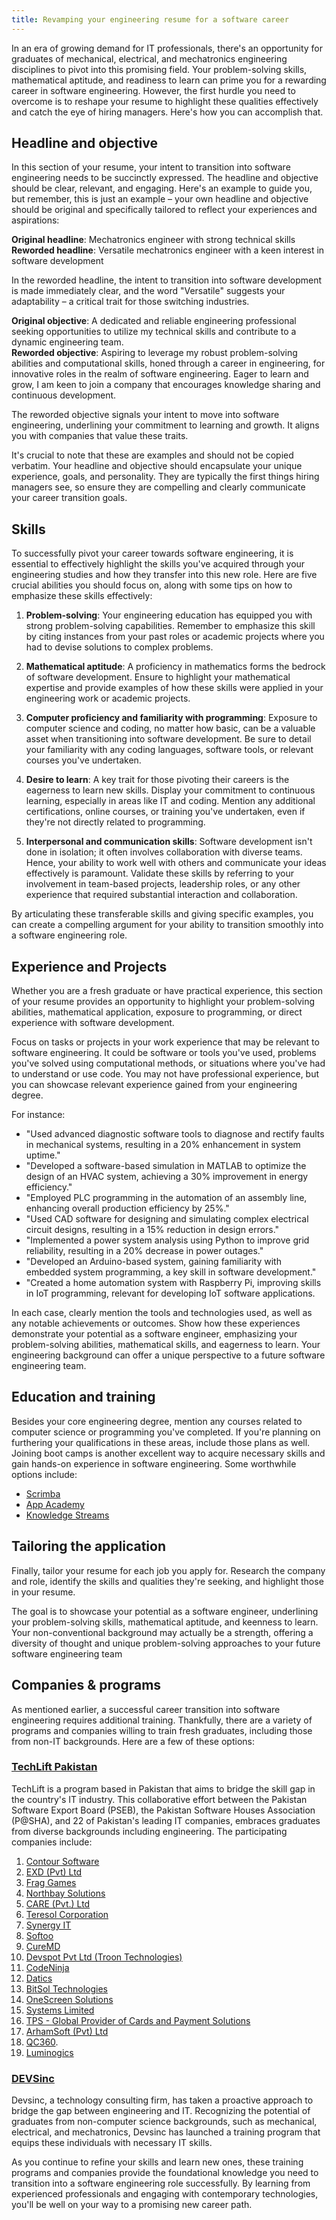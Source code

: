 ```yaml
---
title: Revamping your engineering resume for a software career
---
```


In an era of growing demand for IT professionals, there's an opportunity for graduates of mechanical, electrical, and mechatronics engineering disciplines to pivot into this promising field. Your problem-solving skills, mathematical aptitude, and readiness to learn can prime you for a rewarding career in software engineering. However, the first hurdle you need to overcome is to reshape your resume to highlight these qualities effectively and catch the eye of hiring managers. Here's how you can accomplish that.

## Headline and objective

In this section of your resume, your intent to transition into software engineering needs to be succinctly expressed. The headline and objective should be clear, relevant, and engaging. Here's an example to guide you, but remember, this is just an example – your own headline and objective should be original and specifically tailored to reflect your experiences and aspirations:

**Original headline**: Mechatronics engineer with strong technical skills <br>
**Reworded headline**: Versatile mechatronics engineer with a keen interest in software development

In the reworded headline, the intent to transition into software development is made immediately clear, and the word "Versatile" suggests your adaptability – a critical trait for those switching industries.

**Original objective**: A dedicated and reliable engineering professional seeking opportunities to utilize my technical skills and contribute to a dynamic engineering team. <br>
**Reworded objective**: Aspiring to leverage my robust problem-solving abilities and computational skills, honed through a career in engineering, for innovative roles in the realm of software engineering. Eager to learn and grow, I am keen to join a company that encourages knowledge sharing and continuous development.

The reworded objective signals your intent to move into software engineering, underlining your commitment to learning and growth. It aligns you with companies that value these traits. 

It's crucial to note that these are examples and should not be copied verbatim. Your headline and objective should encapsulate your unique experience, goals, and personality. They are typically the first things hiring managers see, so ensure they are compelling and clearly communicate your career transition goals.

## Skills

To successfully pivot your career towards software engineering, it is essential to effectively highlight the skills you've acquired through your engineering studies and how they transfer into this new role. Here are five crucial abilities you should focus on, along with some tips on how to emphasize these skills effectively:

1. **Problem-solving**: Your engineering education has equipped you with strong problem-solving capabilities. Remember to emphasize this skill by citing instances from your past roles or academic projects where you had to devise solutions to complex problems.

2. **Mathematical aptitude**: A proficiency in mathematics forms the bedrock of software development. Ensure to highlight your mathematical expertise and provide examples of how these skills were applied in your engineering work or academic projects.

3. **Computer proficiency and familiarity with programming**: Exposure to computer science and coding, no matter how basic, can be a valuable asset when transitioning into software development. Be sure to detail your familiarity with any coding languages, software tools, or relevant courses you've undertaken.

4. **Desire to learn**: A key trait for those pivoting their careers is the eagerness to learn new skills. Display your commitment to continuous learning, especially in areas like IT and coding. Mention any additional certifications, online courses, or training you've undertaken, even if they're not directly related to programming.

5. **Interpersonal and communication skills**: Software development isn't done in isolation; it often involves collaboration with diverse teams. Hence, your ability to work well with others and communicate your ideas effectively is paramount. Validate these skills by referring to your involvement in team-based projects, leadership roles, or any other experience that required substantial interaction and collaboration.

By articulating these transferable skills and giving specific examples, you can create a compelling argument for your ability to transition smoothly into a software engineering role.

## Experience and Projects

Whether you are a fresh graduate or have practical experience, this section of your resume provides an opportunity to highlight your problem-solving abilities, mathematical application, exposure to programming, or direct experience with software development.

Focus on tasks or projects in your work experience that may be relevant to software engineering. It could be software or tools you've used, problems you've solved using computational methods, or situations where you've had to understand or use code. You may not have professional experience, but you can showcase relevant experience gained from your engineering degree.

For instance:

- "Used advanced diagnostic software tools to diagnose and rectify faults in mechanical systems, resulting in a 20% enhancement in system uptime."
- "Developed a software-based simulation in MATLAB to optimize the design of an HVAC system, achieving a 30% improvement in energy efficiency."
- "Employed PLC programming in the automation of an assembly line, enhancing overall production efficiency by 25%."
- "Used CAD software for designing and simulating complex electrical circuit designs, resulting in a 15% reduction in design errors."
- "Implemented a power system analysis using Python to improve grid reliability, resulting in a 20% decrease in power outages."
- "Developed an Arduino-based system, gaining familiarity with embedded system programming, a key skill in software development."
- "Created a home automation system with Raspberry Pi, improving skills in IoT programming, relevant for developing IoT software applications.

In each case, clearly mention the tools and technologies used, as well as any notable achievements or outcomes. Show how these experiences demonstrate your potential as a software engineer, emphasizing your problem-solving abilities, mathematical skills, and eagerness to learn. Your engineering background can offer a unique perspective to a future software engineering team.

## Education and training

Besides your core engineering degree, mention any courses related to computer science or programming you've completed. If you're planning on furthering your qualifications in these areas, include those plans as well. Joining boot camps is another excellent way to acquire necessary skills and gain hands-on experience in software engineering. Some worthwhile options include:

- [Scrimba](https://scrimba.com/bootcamp)
- [App Academy](https://www.appacademy.io/course/software-engineer-online)
- [Knowledge Streams](https://www.knowledge.tech)

## Tailoring the application

Finally, tailor your resume for each job you apply for. Research the company and role, identify the skills and qualities they're seeking, and highlight those in your resume.

The goal is to showcase your potential as a software engineer, underlining your problem-solving skills, mathematical aptitude, and keenness to learn. Your non-conventional background may actually be a strength, offering a diversity of thought and unique problem-solving approaches to your future software engineering team

## Companies & programs

As mentioned earlier, a successful career transition into software engineering requires additional training. Thankfully, there are a variety of programs and companies willing to train fresh graduates, including those from non-IT backgrounds. Here are a few of these options:

### [TechLift Pakistan](https://techlift.pk/)
TechLift is a program based in Pakistan that aims to bridge the skill gap in the country's IT industry. This collaborative effort between the Pakistan Software Export Board (PSEB), the Pakistan Software Houses Association (P@SHA), and 22 of Pakistan's leading IT companies, embraces graduates from diverse backgrounds including engineering. The participating companies include:

1. [Contour Software](https://contour-software.com)
2. [EXD (Pvt) Ltd](https://www.exdnow.com)
3. [Frag Games](https://www.frag-games.com)
4. [Northbay Solutions](https://northbaysolutions.com)
5. [CARE (Pvt.) Ltd](https://carepvtltd.com)
6. [Teresol Corporation](https://www.teresol.com)
7. [Synergy IT](https://www.synergy-it.com)
8. [Softoo](https://www.softoo.co)
9. [CureMD](https://www.curemd.com)
10. [Devspot Pvt Ltd (Troon Technologies)](https://troontechnologies.com)
11. [CodeNinja](https://www.codeninja.pk)
12. [Datics](https://datics.ai)
13. [BitSol Technologies](https://bitsol.tech)
14. [OneScreen Solutions](https://www.onescreensolutions.com/pk)
15. [Systems Limited](https://www.systemsltd.com)
16. [TPS - Global Provider of Cards and Payment Solutions](https://www.tpsworldwide.com)
17. [ArhamSoft (Pvt) Ltd](https://www.arhamsoft.com)
18. [QC360](https://www.linkedin.com/company/joinqc360/).
19. [Luminogics](https://luminogics.com)

### [DEVSinc](https://devsinc.com/training/)
Devsinc, a technology consulting firm, has taken a proactive approach to bridge the gap between engineering and IT. Recognizing the potential of graduates from non-computer science backgrounds, such as mechanical, electrical, and mechatronics, Devsinc has launched a training program that equips these individuals with necessary IT skills. 

As you continue to refine your skills and learn new ones, these training programs and companies provide the foundational knowledge you need to transition into a software engineering role successfully. By learning from experienced professionals and engaging with contemporary technologies, you'll be well on your way to a promising new career path.